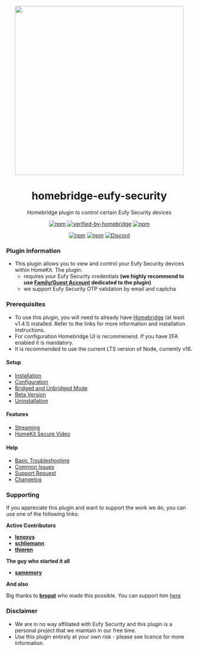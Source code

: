 <p align="center">
   <a href="https://github.com/homebridge-eufy-security/plugin"><img src="https://raw.githubusercontent.com/wiki/homebridge-eufy-security/plugin/img/homebridge-eufy-security.png" width="456px"></a>
</p>
<span align="center">

# homebridge-eufy-security

Homebridge plugin to control certain Eufy Security devices

[![npm](https://img.shields.io/npm/v/homebridge-eufy-security?color=green)](https://www.npmjs.com/package/homebridge-eufy-security)
[![verified-by-homebridge](https://badgen.net/badge/homebridge/verified/purple)](https://github.com/homebridge/homebridge/wiki/Verified-Plugins)
[![npm](https://img.shields.io/npm/dt/homebridge-eufy-security)](https://www.npmjs.com/package/homebridge-eufy-security)

[![npm](https://img.shields.io/npm/v/homebridge-eufy-security/rc?label=rc)](https://github.com/homebridge-eufy-security/plugin/wiki/RC---Beta-Version)
[![npm](https://img.shields.io/npm/v/homebridge-eufy-security/beta?label=beta)](https://github.com/homebridge-eufy-security/plugin/wiki/RC---Beta-Version)
[![Discord](https://img.shields.io/discord/432663330281226270?color=728ED5&logo=discord&label=hb-discord)](https://discord.com/channels/432663330281226270/876907345962229791)

</span>

### Plugin Information

- This plugin allows you to view and control your Eufy Security devices within HomeKit. The plugin:
  - requires your Eufy Security credentials **(we highly recommend to use [Family/Guest Account](https://support.eufylife.com/s/article/Share-Your-eufySecurity-Devices-With-Your-Family) dedicated to the plugin)**
  - we support Eufy Security OTP validation by email and captcha

### Prerequisites

- To use this plugin, you will need to already have [Homebridge](https://homebridge.io) (at least v1.4.1)  installed. Refer to the links for more information and installation instructions.
- For configuration Homebridge UI is recommenend. If you have 2FA enabled it is mandatory.
- It is recommended to use the current LTS version of Node, currently v16.

#### Setup
* [Installation](https://github.com/homebridge-eufy-security/plugin/wiki/Installation-and-Configuration#installation)
* [Configuration](https://github.com/homebridge-eufy-security/plugin/wiki/Installation-and-Configuration#configuration)
* [Bridged and Unbridged Mode](https://github.com/homebridge-eufy-security/plugin/wiki/Bridged-and-Unbridged-Mode-and-Problems)
* [Beta Version](https://github.com/homebridge-eufy-security/plugin/wiki/Beta-Version)
* [Uninstallation](https://github.com/homebridge-eufy-security/plugin/wiki/Uninstallation)

#### Features
* [Streaming](https://github.com/homebridge-eufy-security/plugin/wiki/Streaming-Settings)
* [HomeKit Secure Video](https://github.com/homebridge-eufy-security/plugin/wiki/HomeKit-Secure-Video)

#### Help
* [Basic Troubleshooting](https://github.com/homebridge-eufy-security/plugin/wiki/Basic-Troubleshooting)
* [Common Issues](https://github.com/homebridge-eufy-security/plugin/wiki/Common-Issues)
* [Support Request](https://github.com/homebridge-eufy-security/plugin/issues/new/choose)
* [Changelog](https://github.com/homebridge-eufy-security/plugin/blob/master/CHANGELOG.md)

### Supporting

If you appreciate this plugin and want to support the work we do, you can use one of the following links:

**Active Contributors**

- **[lenoxys](https://github.com/sponsors/lenoxys)**
- **[schliemann](https://github.com/schliemann)**
- **[thieren](https://ko-fi.com/thieren)**

**The guy who started it all**

- **[samemory](https://ko-fi.com/S6S24XCVJ)**


**And also**

Big thanks to **[bropat](https://github.com/bropat)** who made this possible. You can support him [here](https://ko-fi.com/bropat)

### Disclaimer

- We are in no way affiliated with Eufy Security and this plugin is a personal project that we maintain in our free time.
- Use this plugin entirely at your own risk - please see licence for more information.
